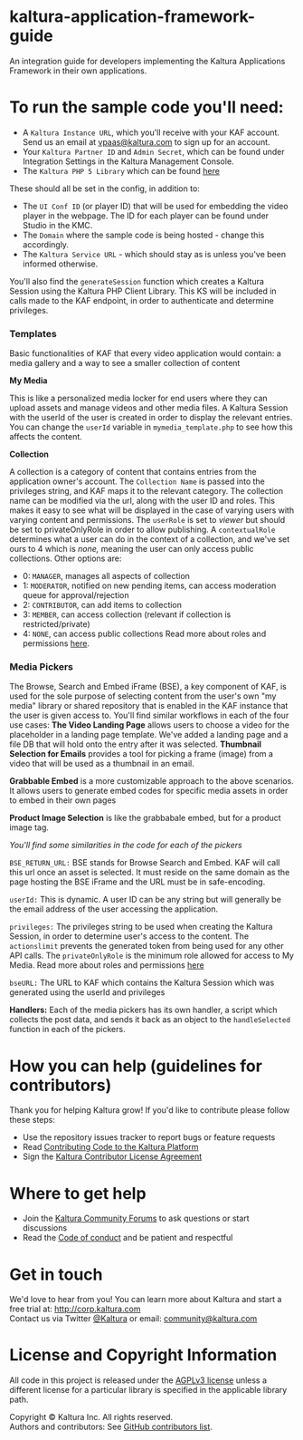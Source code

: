 # kaltura-application-framework-guide
An integration guide for developers implementing the Kaltura Applications Framework in their own applications. 

# To run the sample code you'll need: 
- A `Kaltura Instance URL`, which you'll receive with your KAF account. Send us an email at vpaas@kaltura.com to sign up for an account. 
- Your `Kaltura Partner ID` and `Admin Secret`, which can be found under Integration Settings in the Kaltura Management Console. 
- The `Kaltura PHP 5 Library` which can be found [here](https://github.com/kaltura/KalturaGeneratedAPIClientsPHP/releases)

These should all be set in the config, in addition to: 

- The `UI Conf ID` (or player ID) that will be used for embedding the video player in the webpage. The ID for each player can be found under Studio in the KMC. 
- The `Domain` where the sample code is being hosted - change this accordingly.
- The `Kaltura Service URL` - which should stay as is unless you've been informed otherwise. 

You'll also find the `generateSession` function which creates a Kaltura Session using the Kaltura PHP Client Library. This KS will be included in calls made to the KAF endpoint, in order to authenticate and determine privileges.

### Templates ###

Basic functionalities of KAF that every video application would contain: a media gallery and a way to see a smaller collection of content

**My Media**

This is like a personalized media locker for end users where they can upload assets and manage videos and other media files. A Kaltura Session with the userId of the user is created in order to display the relevant entries.  You can change the `userId` variable in `mymedia_template.php` to see how this affects the content. 

**Collection**

A collection is a category of content that contains entries from the application owner's account. The `Collection Name` is passed into the privileges string, and KAF maps it to the relevant category. The collection name can be modified via the url, along with the user ID and roles. This makes it easy to see what will be displayed in the case of varying users with varying content and permissions. The `userRole` is set to *viewer* but should be set to privateOnlyRole in order to allow publishing. A `contextualRole` determines what a user can do in the context of a collection, and we've set ours to 4 which is *none,* meaning the user can only access public collections. Other options are: 
- 0: `MANAGER`, manages all aspects of collection
- 1: `MODERATOR`, notified on new pending items, can access moderation queue for approval/rejection
- 2: `CONTRIBUTOR`, can add items to collection
- 3: `MEMBER`, can access collection (relevant if collection is restricted/private)
- 4: `NONE`, can access public collections 
Read more about roles and permissions [here](https://knowledge.kaltura.com/kaltura-mediaspacekaltura-application-framework-kaf-roles-and-permissions).

### Media Pickers ###

The Browse, Search and Embed iFrame (BSE), a key component of KAF, is used for the sole purpose of selecting content from the user's own "my media" library or shared repository that is enabled in the KAF instance that the user is given access to. 
You'll find similar workflows in each of the four use cases: 
**The Video Landing Page** allows users to choose a video for the placeholder in a landing page template. We've added a landing page and a file DB that will hold onto the entry after it was selected. 
**Thumbnail Selection for Emails** provides a tool for picking a frame (image) from a video that will be used as a thumbnail in an email. 

**Grabbable Embed** is a more customizable approach to the above scenarios. It allows users to generate embed codes for specific media assets in order to embed in their own pages 

**Product Image Selection** is like the grabbabale embed, but for a product image tag. 

*You'll find some similarities in the code for each of the pickers*

`BSE_RETURN_URL:` BSE stands for Browse Search and Embed. KAF will call this url once an asset is selected. It must reside on the same domain as the page hosting the BSE iFrame and the URL must be in safe-encoding. 

`userId:` This is dynamic. A user ID can be any string but will generally be the email address of the user accessing the application. 

`privileges:` The privileges string to be used when creating the Kaltura Session, in order to determine user's access to the content. The `actionslimit` prevents the generated token from being used for any other API calls. The `privateOnlyRole` is the minimum role allowed for access to My Media. Read more about roles and permissions [here](https://knowledge.kaltura.com/kaltura-mediaspacekaltura-application-framework-kaf-roles-and-permissions)

`bseURL:` The URL to KAF which contains the Kaltura Session which was generated using the userId and privileges

**Handlers:** Each of the media pickers has its own handler, a script which collects the post data, and sends it back as an object to the `handleSelected` function in each of the pickers.  


# How you can help (guidelines for contributors) 
Thank you for helping Kaltura grow! If you'd like to contribute please follow these steps:
* Use the repository issues tracker to report bugs or feature requests
* Read [Contributing Code to the Kaltura Platform](https://github.com/kaltura/platform-install-packages/blob/master/doc/Contributing-to-the-Kaltura-Platform.md)
* Sign the [Kaltura Contributor License Agreement](https://agentcontribs.kaltura.org/)

# Where to get help
* Join the [Kaltura Community Forums](https://forum.kaltura.org/) to ask questions or start discussions
* Read the [Code of conduct](https://forum.kaltura.org/faq) and be patient and respectful

# Get in touch
We'd love to hear from you!
You can learn more about Kaltura and start a free trial at: http://corp.kaltura.com    
Contact us via Twitter [@Kaltura](https://twitter.com/Kaltura) or email: community@kaltura.com  

# License and Copyright Information
All code in this project is released under the [AGPLv3 license](http://www.gnu.org/licenses/agpl-3.0.html) unless a different license for a particular library is specified in the applicable library path.   

Copyright © Kaltura Inc. All rights reserved.   
Authors and contributors: See [GitHub contributors list](https://github.com/kaltura/recruitment-application/graphs/contributors).  
